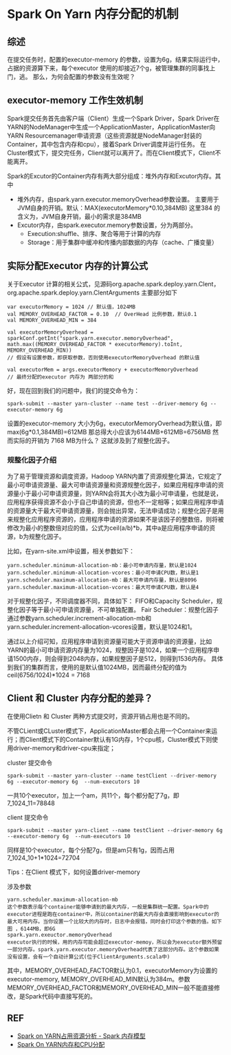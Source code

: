 # Spark On Yarn 内存分配的机制

## 综述

在提交任务时，配置的executor-memory 的参数，设置为6g，结果实际运行中，占据的资源算下来，每个executor 使用的却接近7个g，被管理集群的同事找上门，逃。 那么，为何会配置的参数没有生效呢？

## executor-memory 工作生效机制

Spark提交任务首先由客户端（Client）生成一个Spark Driver，Spark Driver在YARN的NodeManager中生成一个ApplicationMaster，ApplicationMaster向YARN Resourcemanager申请资源（这些资源就是NodeManager封装的Container，其中包含内存和cpu），接着Spark Driver调度并运行任务。 在Cluster模式下，提交完任务，Client就可以离开了。而在Client模式下，Client不能离开。

Spark的Excutor的Container内存有两大部分组成：堆外内存和Excutor内存。其中

* 堆外内存，由spark.yarn.executor.memoryOverhead参数设置。  主要用于JVM自身的开销。默认：MAX(executorMemory\*0.10,384MB) 这里384 的含义为，JVM自身开销，最小的需求是384MB
* Excutor内存，由spark.executor.memory参数设置，分为两部分。
  * Execution:shuffle、排序、聚合等用于计算的内存
  * Storage：用于集群中缓冲和传播内部数据的内存（cache、广播变量）

## 实际分配Executor 内存的计算公式

关于Executor 计算的相关公式，见源码org.apache.spark.deploy.yarn.Clent，org.apache.spark.deploy.yarn.ClentArguments 主要部分如下

```
var executorMemory = 1024 // 默认值，1024MB
val MEMORY_OVERHEAD_FACTOR = 0.10  // OverHead 比例参数，默认0.1
val MEMORY_OVERHEAD_MIN = 384 

val executorMemoryOverhead = sparkConf.getInt("spark.yarn.executor.memoryOverhead",
math.max((MEMORY_OVERHEAD_FACTOR * executorMemory).toInt, MEMORY_OVERHEAD_MIN))
// 假设有设置参数，即获取参数，否则使用executorMemoryOverhead 的默认值

val executorMem = args.executorMemory + executorMemoryOverhead
// 最终分配的executor 内存为 两部分的和
```

好，现在回到我们的问题中，我们的提交命令为：

```
spark-submit --master yarn-cluster --name test --driver-memory 6g --executor-memory 6g
```

设置的executor-memory 大小为6g，executorMemoryOverhead为默认值，即max(6g\*0.1,384MB)=612MB 那总得大小应该为6144MB+612MB=6756MB 然而实际的开销为 7168 MB为什么？ 这就涉及到了规整化因子。

### 规整化因子介绍

&#x20; 为了易于管理资源和调度资源，Hadoop YARN内置了资源规整化算法，它规定了最小可申请资源量、最大可申请资源量和资源规整化因子，如果应用程序申请的资源量小于最小可申请资源量，则YARN会将其大小改为最小可申请量，也就是说，应用程序获得资源不会小于自己申请的资源，但也不一定相等；如果应用程序申请的资源量大于最大可申请资源量，则会抛出异常，无法申请成功；规整化因子是用来规整化应用程序资源的，应用程序申请的资源如果不是该因子的整数倍，则将被修改为最小的整数倍对应的值，公式为ceil(a/b)\*b，其中a是应用程序申请的资源，b为规整化因子。

比如，在yarn-site.xml中设置，相关参数如下：

```
yarn.scheduler.minimum-allocation-mb：最小可申请内存量，默认是1024
yarn.scheduler.minimum-allocation-vcores：最小可申请CPU数，默认是1
yarn.scheduler.maximum-allocation-mb：最大可申请内存量，默认是8096
yarn.scheduler.maximum-allocation-vcores：最大可申请CPU数，默认是4
```

对于规整化因子，不同调度器不同，具体如下： FIFO和Capacity Scheduler，规整化因子等于最小可申请资源量，不可单独配置。 Fair Scheduler：规整化因子通过参数yarn.scheduler.increment-allocation-mb和yarn.scheduler.increment-allocation-vcores设置，默认是1024和1。

通过以上介绍可知，应用程序申请到资源量可能大于资源申请的资源量，比如YARN的最小可申请资源内存量为1024，规整因子是1024，如果一个应用程序申请1500内存，则会得到2048内存，如果规整因子是512，则得到1536内存。 具体到我们的集群而言，使用的是默认值1024MB，因而最终分配的值为 ceil(6756/1024)\*1024 = 7168

## Client 和 Cluster 内存分配的差异？

在使用Clietn 和 Cluster 两种方式提交时，资源开销占用也是不同的。

不管CLient或CLuster模式下，ApplicationMaster都会占用一个Container来运行；而Client模式下的Container默认有1G内存，1个cpu核，Cluster模式下则使用driver-memory和driver-cpu来指定；

cluster 提交命令

```
spark-submit --master yarn-cluster --name testClient --driver-memory 6g --executor-memory 6g  --num-executors 10
```

一共10个executor，加上一个am，共11个，每个都分配了7g，即7_1024_11=78848

client 提交命令

```
spark-submit --master yarn-client --name testClient --driver-memory 6g --executor-memory 6g  --num-executors 10
```

同样是10个executor，每个分配7g，但是am只有1g，因而占用 7_1024_10+1\*1024=72704

Tips：在Client 模式下，如何设置driver-memory

涉及参数

```
yarn.scheduler.maximum-allocation-mb
这个参数表示每个container能够申请到的最大内存，一般是集群统一配置。Spark中的executor进程是跑在container中，所以container的最大内存会直接影响到executor的最大可用内存。当你设置一个比较大的内存时，日志中会报错，同时会打印这个参数的值。如下图 ，6144MB，即6G
spark.yarn.exeuctor.memoryOverhead
executor执行的时候，用的内存可能会超过executor-memoy，所以会为executor额外预留一部分内存。spark.yarn.executor.memoryOverhead代表了这部分内存。这个参数如果没有设置，会有一个自动计算公式(位于ClientArguments.scala中)
```

其中，MEMORY\_OVERHEAD\_FACTOR默认为0.1，executorMemory为设置的executor-memory, MEMORY\_OVERHEAD\_MIN默认为384m。参数MEMORY\_OVERHEAD\_FACTOR和MEMORY\_OVERHEAD\_MIN一般不能直接修改，是Spark代码中直接写死的。

## REF

* [Spark on YARN占用资源分析 - Spark 内存模型](https://blog.csdn.net/wjl7813/article/details/79971791)
* [Spark On YARN内存和CPU分配](https://blog.csdn.net/fansy1990/article/details/54314249)

